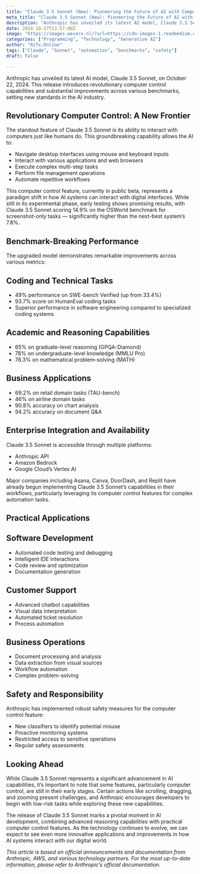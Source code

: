 ```yaml
---
title: "Claude 3.5 Sonnet (New): Pioneering the Future of AI with Computer Control Capabilities"
meta_title: "Claude 3.5 Sonnet (New): Pioneering the Future of AI with Computer Control Capabilities"
description: "Anthropic has unveiled its latest AI model, Claude 3.5 Sonnet, on October 22, 2024. This release introduces revolutionary computer control…"
date: 2024-10-27T13:57:00Z
image: "https://images.weserv.nl/?url=https://cdn-images-1.readmedium.com/v2/resize:fit:800/0*n0NkOFbhUm7_fllJ"
categories: ["Programming", "Technology", "Generative AI"]
author: "Rifx.Online"
tags: ["Claude", "Sonnet", "automation", "benchmarks", "safety"]
draft: False

---
```







Anthropic has unveiled its latest AI model, Claude 3.5 Sonnet, on October 22, 2024. This release introduces revolutionary computer control capabilities and substantial improvements across various benchmarks, setting new standards in the AI industry.


## Revolutionary Computer Control: A New Frontier

The standout feature of Claude 3.5 Sonnet is its ability to interact with computers just like humans do. This groundbreaking capability allows the AI to:

* Navigate desktop interfaces using mouse and keyboard inputs
* Interact with various applications and web browsers
* Execute complex multi-step tasks
* Perform file management operations
* Automate repetitive workflows

This computer control feature, currently in public beta, represents a paradigm shift in how AI systems can interact with digital interfaces. While still in its experimental phase, early testing shows promising results, with Claude 3.5 Sonnet scoring 14.9% on the OSWorld benchmark for screenshot-only tasks — significantly higher than the next-best system’s 7.8%.


## Benchmark-Breaking Performance

The upgraded model demonstrates remarkable improvements across various metrics:


## Coding and Technical Tasks

* 49% performance on SWE-bench Verified (up from 33.4%)
* 93.7% score on HumanEval coding tasks
* Superior performance in software engineering compared to specialized coding systems


## Academic and Reasoning Capabilities

* 65% on graduate-level reasoning (GPQA-Diamond)
* 78% on undergraduate-level knowledge (MMLU Pro)
* 78.3% on mathematical problem-solving (MATH)


## Business Applications

* 69.2% on retail domain tasks (TAU-bench)
* 46% on airline domain tasks
* 90.8% accuracy on chart analysis
* 94.2% accuracy on document Q&A


## Enterprise Integration and Availability

Claude 3.5 Sonnet is accessible through multiple platforms:

* Anthropic API
* Amazon Bedrock
* Google Cloud’s Vertex AI

Major companies including Asana, Canva, DoorDash, and Replit have already begun implementing Claude 3.5 Sonnet’s capabilities in their workflows, particularly leveraging its computer control features for complex automation tasks.


## Practical Applications


## Software Development

* Automated code testing and debugging
* Intelligent IDE interactions
* Code review and optimization
* Documentation generation


## Customer Support

* Advanced chatbot capabilities
* Visual data interpretation
* Automated ticket resolution
* Process automation


## Business Operations

* Document processing and analysis
* Data extraction from visual sources
* Workflow automation
* Complex problem-solving


## Safety and Responsibility

Anthropic has implemented robust safety measures for the computer control feature:

* New classifiers to identify potential misuse
* Proactive monitoring systems
* Restricted access to sensitive operations
* Regular safety assessments


## Looking Ahead

While Claude 3.5 Sonnet represents a significant advancement in AI capabilities, it’s important to note that some features, particularly computer control, are still in their early stages. Certain actions like scrolling, dragging, and zooming present challenges, and Anthropic encourages developers to begin with low-risk tasks while exploring these new capabilities.

The release of Claude 3.5 Sonnet marks a pivotal moment in AI development, combining advanced reasoning capabilities with practical computer control features. As the technology continues to evolve, we can expect to see even more innovative applications and improvements in how AI systems interact with our digital world.

*This article is based on official announcements and documentation from Anthropic, AWS, and various technology partners. For the most up-to-date information, please refer to Anthropic’s official documentation.*


